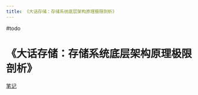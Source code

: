 ```yaml
---
title: 《大话存储：存储系统底层架构原理极限剖析》
---
```


#todo

# 《大话存储：存储系统底层架构原理极限剖析》

[笔记](%E3%80%8A%E5%A4%A7%E8%AF%9D%E5%AD%98%E5%82%A8%EF%BC%9A%E5%AD%98%E5%82%A8%E7%B3%BB%E7%BB%9F%E5%BA%95%E5%B1%82%E6%9E%B6%E6%9E%84%E5%8E%9F%E7%90%86%E6%9E%81%E9%99%90%E5%89%96%E6%9E%90%E3%80%8B/%E7%AC%94%E8%AE%B0%203c8e2571f36341db92f2b1df31deabd7.md)
